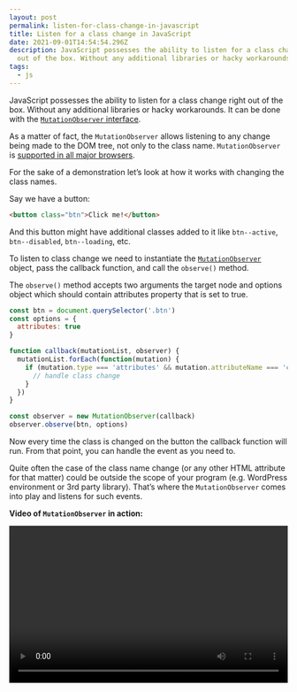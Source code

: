 ```yaml
---
layout: post
permalink: listen-for-class-change-in-javascript
title: Listen for a class change in JavaScript
date: 2021-09-01T14:54:54.296Z
description: JavaScript possesses the ability to listen for a class change right
  out of the box. Without any additional libraries or hacky workarounds.
tags:
  - js
---
```


JavaScript possesses the ability to listen for a class change right out of the box. Without any additional libraries or hacky workarounds. It can be done with the [`MutationObserver` interface](https://developer.mozilla.org/en-US/docs/Web/API/MutationObserver).

As a matter of fact, the `MutationObserver` allows listening to any change being made to the DOM tree, not only to the class name. `MutationObserver` is [supported in all major browsers](https://caniuse.com/mutationobserver).

For the sake of a demonstration let’s look at how it works with changing the class names.

Say we have a button:

```html
<button class="btn">Click me!</button>
```

And this button might have additional classes added to it like `btn--active`, `btn--disabled`, `btn--loading`, etc.

To listen to class change we need to instantiate the [`MutationObserver`](https://developer.mozilla.org/en-US/docs/Web/API/MutationObserver/MutationObserver) object, pass the callback function, and call the `observe()` method.

The `observe()` method accepts two arguments the target node and options object which should contain attributes property that is set to true.

```javascript
const btn = document.querySelector('.btn')
const options = {
  attributes: true
}

function callback(mutationList, observer) {
  mutationList.forEach(function(mutation) {
    if (mutation.type === 'attributes' && mutation.attributeName === 'class') {
      // handle class change
    }
  })
}

const observer = new MutationObserver(callback)
observer.observe(btn, options)
```

Now every time the class is changed on the button the callback function will run. From that point, you can handle the event as you need to.

Quite often the case of the class name change (or any other HTML attribute for that matter) could be outside the scope of your program (e.g. WordPress environment or 3rd party library). That’s where the `MutationObserver` comes into play and listens for such events.

<style>.video-container{position: relative;padding-top: 56.25%;margin: 0 0 30px;}.video{position: absolute;top: 0;left:0;width:100%;height: 100%;object-fit: cover;margin:0!important;}</style>

**Video of `MutationObserver` in action:**

<div class="video-container">
  <video class="video lozad" data-src="/videos/mutation-observer.mp4" controls />
</div>